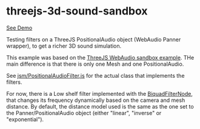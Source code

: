 # threejs-3d-sound-sandbox

[See Demo](https://munshkr.github.io/threejs-3d-sound-sandbox/)

Testing filters on a ThreeJS PositionalAudio object (WebAudio Panner wrapper),
to get a richer 3D sound simulation.

This example was based on the [ThreeJS WebAudio sandbox
example](https://threejs.org/examples/?q=audio#webaudio_sandbox).  THe main difference is that there is only one Mesh and one PositionalAudio.

See [jsm/PositionalAudioFilter.js](jsm/PositionalAudioFilter.js) for the actual
class that implements the filters.  

For now, there is a Low shelf filter implemented with the
[BiquadFilterNode](https://developer.mozilla.org/en-US/docs/Web/API/BiquadFilterNode),
that changes its frequency dynamically based on the camera and mesh distance.
By default, the distance model used is the same as the one set to the
Panner/PositionalAudio object (either "linear", "inverse" or "exponential").

